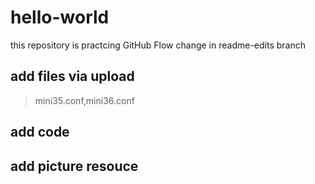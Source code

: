 # hello-world
this repository is practcing GitHub Flow
change in readme-edits branch<br/>
## add files via upload
> mini35.conf,mini36.conf
## add code
## add picture resouce
